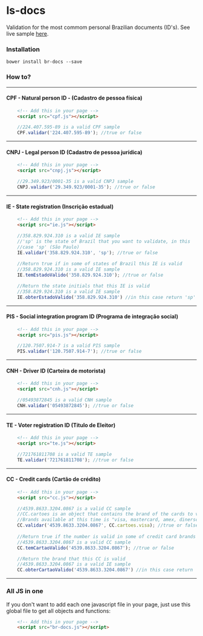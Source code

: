 # ls-docs

Validation for the most commom personal Brazilian documents (ID's). See live sample [here](http://lesimoes.com.br/br-docs/).

### Installation

`bower install br-docs --save`

### How to?
---
#### CPF - Natural person ID - (Cadastro de pessoa física)
``` html
    <!-- Add this in your page -->
    <script src="cpf.js"></script>
```

``` javascript
    //224.407.595-89 is a valid CPF sample
    CPF.validar('224.407.595-89'); //true or false
```
---
#### CNPJ - Legal person ID (Cadastro de pessoa jurídica)
``` html
    <!-- Add this in your page -->
    <script src="cnpj.js"></script>
```

``` javascript
    //29.349.923/0001-35 is a valid CNPJ sample
    CNPJ.validar('29.349.923/0001-35'); //true or false
```
---
#### IE - State registration (Inscrição estadual)
``` html
    <!-- Add this in your page -->
    <script src="ie.js"></script>
```

``` javascript
    //358.829.924.310 is a valid IE sample
    //'sp' is the state of Brazil that you want to validate, in this
    //case 'sp' (São Paulo)
    IE.validar('358.829.924.310', 'sp'); //true or false
    
    //Return true if in some of states of Brazil this IE is valid
    //358.829.924.310 is a valid IE sample
    IE.temEstadoValido('358.829.924.310'); //true or false

    //Return the state initials that this IE is valid
    //358.829.924.310 is a valid IE sample
    IE.obterEstadoValido('358.829.924.310') //in this case return 'sp' (São Paulo)
```
---
#### PIS - Social integration program ID (Programa de integração social)
``` html
    <!-- Add this in your page -->
    <script src="pis.js"></script>
```

``` javascript
    //120.7507.914-7 is a valid PIS sample
    PIS.validar('120.7507.914-7'); //true or false
```
---
#### CNH - Driver ID (Carteira de motorista)
``` html
    <!-- Add this in your page -->
    <script src="cnh.js"></script>
```

``` javascript
    //05493872845 is a valid CNH sample
    CNH.validar('05493872845'); //true or false
```
---
#### TE - Voter registration ID (Título de Eleitor)
``` html
    <!-- Add this in your page -->
    <script src="te.js"></script>
```

``` javascript
    //721761811708 is a valid TE sample
    TE.validar('721761811708'); //true or false
```
---
#### CC - Credit cards (Cartão de crédito)
``` html
    <!-- Add this in your page -->
    <script src="cc.js"></script>
```

``` javascript
    //4539.8633.3204.0867 is a valid CC sample
    //CC.cartoes is an object that contains the brand of the cards to validate
    //Brands available at this time is "visa, mastercard, amex, dinersclub, discover, jcb"
    CC.validar('4539.8633.3204.0867', CC.cartoes.visa); //true or false
    
    //Return true if the number is valid in some of credit card brands of Brazil
    //4539.8633.3204.0867 is a valid CC sample
    CC.temCartaoValido('4539.8633.3204.0867'); //true or false

    //Return the brand that this CC is valid
    //4539.8633.3204.0867 is a valid IE sample
    CC.obterCartaoValido('4539.8633.3204.0867') //in this case return 'visa'
```
----
### All JS in one

If you don't want to add each one javascript file in your page, just use this global file to get all objects and functions:

``` html
    <!-- Add this in your page -->
    <script src="br-docs.js"></script>
```
